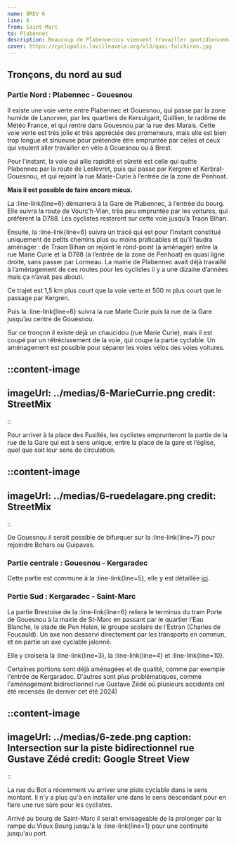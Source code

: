 ```yaml
---
name: BREV 6
line: 6
from: Saint-Marc
to: Plabennec
description: Beaucoup de Plabennecois viennent travailler quotidiennement à Brest, certains d'entre eux prennent le car (lignes 20, 21 et 22), beaucoup vont en voiture, et trop peu prennent le vélo. Pourtant le terminus du Tram à la Porte de Gouesnou n'est qu'à une dizaine de kilomètres.
cover: https://cyclopolis.lavilleavelo.org/vl3/quai-fulchiron.jpg
---
```


## Tronçons, du nord au sud

### Partie Nord : Plabennec - Gouesnou

Il existe une voie verte entre Plabennec et Gouesnou, qui passe par la zone humide de Lanorven, par les quartiers de Kersulgant, Quillien, le radôme de Météo France, et qui rentre dans Gouesnou par la rue des Marais. Cette voie verte est très jolie et très appréciée des promeneurs, mais elle est bien trop longue et sinueuse pour prétendre être empruntée par celles et ceux qui veulent aller travailler en vélo à Gouesnou ou à Brest.

Pour l’instant, la voie qui allie rapidité et sûreté est celle qui quitte Plabennec par la route de Leslevret, puis qui passe par Kergren et Kerbrat-Gouesnou, et qui rejoint la rue Marie-Curie à l’entrée de la zone de Penhoat.

**Mais il est possible de faire encore mieux.**

La :line-link{line=6} démarrera à la Gare de Plabennec, à l’entrée du bourg. Elle suivra la route de Vourc’h-Vian, très peu empruntée par les voitures, qui préfèrent la D788. Les cyclistes resteront sur cette voie jusqu’à Traon Bihan.

Ensuite, la :line-link{line=6} suivra un tracé qui est pour l’instant constitué uniquement de petits chemins plus ou moins praticables et qu’il faudra aménager : de Traon Bihan on rejoint le rond-point (à aménager) entre la rue Marie Curie et la D788 (à l’entrée de la zone de Penhoat) en quasi ligne droite, sans passer par Lormeau. La mairie de Plabennec avait déjà travaillé à l’aménagement de ces routes pour les cyclistes il y a une dizaine d’années mais ça n’avait pas abouti.

Ce trajet est 1,5 km plus court que la voie verte et 500 m plus court que le passage par Kergren.

Puis la :line-link{line=6} suivra la rue Marie Curie puis la rue de la Gare jusqu’au centre de Gouesnou.

Sur ce tronçon il existe déjà un chaucidou (rue Marie Curie), mais il est coupé par un rétrécissement de la voie, qui coupe la partie cyclable. Un aménagement est possible pour séparer les voies vélos des voies voitures.

::content-image
---
imageUrl: ../medias/6-MarieCurrie.png
credit: StreetMix
---
::

Pour arriver à la place des Fusillés, les cyclistes emprunteront la partie de la rue de la Gare qui est à sens unique, entre la place de la gare et l’église, quel que soit leur sens de circulation.

::content-image
---
imageUrl: ../medias/6-ruedelagare.png
credit: StreetMix
---
::

De Gouesnou il serait possible de bifurquer sur la :line-link{line=7} pour rejoindre Bohars ou Guipavas.


### Partie centrale : Gouesnou - Kergaradec

Cette partie est commune à la :line-link{line=5}, elle y est détaillée [ici](/brev-5#partie-centrale-gouesnou-kergaradec).

### Partie Sud : Kergaradec - Saint-Marc

La partie Brestoise de la :line-link{line=6} reliera le terminus du tram Porte de Gouesnou à la mairie de St-Marc en passant par le quartier l’Eau Blanche, le stade de Pen Helen, le groupe scolaire de l’Estran (Charles de Foucauld). Un axe non desservi directement par les transports en commun, et en partie un axe cyclable jalonné.

Elle y croisera la :line-link{line=3}, la :line-link{line=4} et :line-link{line=10}.

Certaines portions sont déjà aménagées et de qualité, comme par exemple l'entrée de Kergaradec. D'autres sont plus problématiques, comme l'aménagement bidirectionnel rue Gustave Zédé où plusieurs accidents ont été recensés (le dernier cet été 2024)

::content-image
---
imageUrl: ../medias/6-zede.png
caption: Intersection sur la piste bidirectionnel rue Gustave Zédé
credit: Google Street View
---
::

La rue du Bot a récemment vu arriver une piste cyclable dans le sens montant. Il n'y a plus qu'à en installer une dans le sens descendant pour en faire une rue sûre pour les cyclistes.

Arrivé au bourg de Saint-Marc il serait envisageable de la prolonger par la rampe du Vieux Bourg jusqu'à la :line-link{line=1} pour une continuité jusqu'au port.